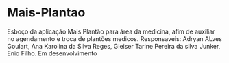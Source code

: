 # Mais-Plantao
Esboço da aplicação Mais Plantão para área da medicina, afim de auxiliar no agendamento e troca de plantões medicos.
Responsaveis: Adryan ALves Goulart, Ana Karolina da Silva Reges, Gleiser Tarine Pereira da silva Junker, Enio Filho.
Em desenvolvimento
